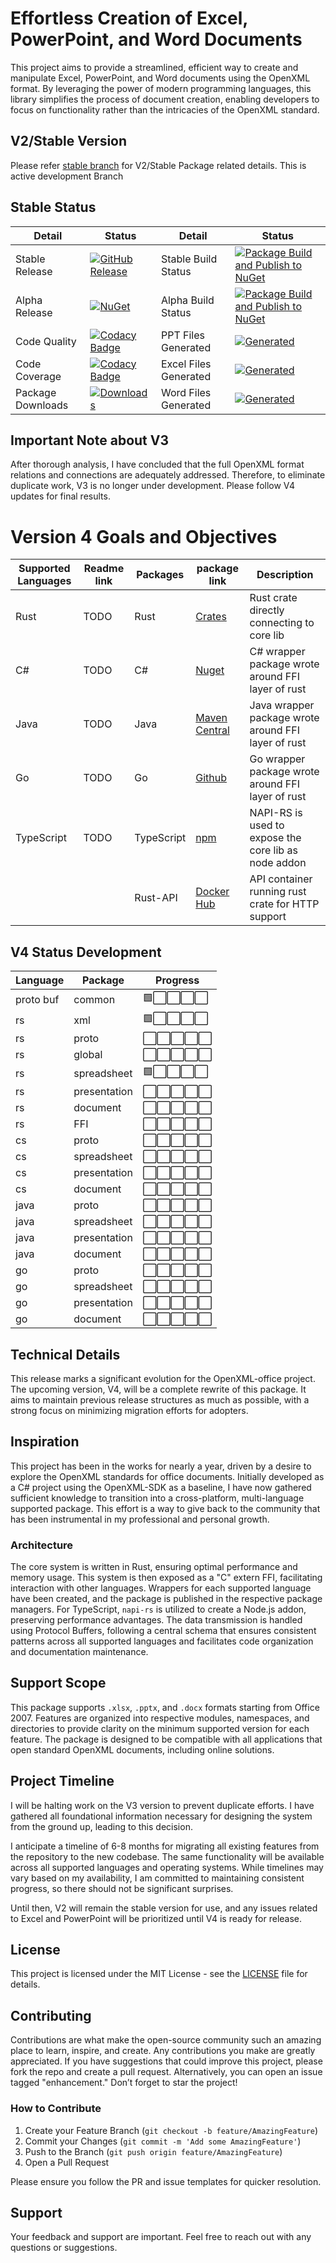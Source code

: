 # Effortless Creation of Excel, PowerPoint, and Word Documents

This project aims to provide a streamlined, efficient way to create and manipulate Excel, PowerPoint, and Word documents using the OpenXML format. By leveraging the power of modern programming languages, this library simplifies the process of document creation, enabling developers to focus on functionality rather than the intricacies of the OpenXML standard.

## V2/Stable Version

Please refer [stable branch](https://github.com/DraviaVemal/OpenXML-Office/tree/stable) for V2/Stable Package related details. This is active development Branch

## Stable Status
| Detail            | Status                                                                                                                                                                                                                                       | Detail                | Status                                                                                                                                                                                                                                            |
| ----------------- | -------------------------------------------------------------------------------------------------------------------------------------------------------------------------------------------------------------------------------------------- | --------------------- | ------------------------------------------------------------------------------------------------------------------------------------------------------------------------------------------------------------------------------------------------- |
| Stable Release    | [![GitHub Release](https://img.shields.io/github/v/release/DraviaVemal/OpenXML-Office?sort=semver&label=Stable%20Release)](https://openxml-office.draviavemal.com/)                                                                          | Stable Build Status   | [![Package Build and Publish to NuGet](https://github.com/DraviaVemal/OpenXMLOffice/actions/workflows/nuget-publish-stable.yml/badge.svg?branch=stable)](https://github.com/DraviaVemal/OpenXMLOffice/actions/workflows/nuget-publish-stable.yml) |
| Alpha Release     | [![NuGet](https://img.shields.io/nuget/vpre/OpenXMLOffice.Presentation.svg)](https://www.nuget.org/packages/OpenXMLOffice.Presentation)                                                                                                      | Alpha Build Status    | [![Package Build and Publish to NuGet](https://github.com/DraviaVemal/OpenXMLOffice/actions/workflows/nuget-publish-alpha.yml/badge.svg?branch=alpha)](https://github.com/DraviaVemal/OpenXMLOffice/actions/workflows/nuget-publish-alpha.yml)    |
| Code Quality      | [![Codacy Badge](https://app.codacy.com/project/badge/Grade/5b420a599805426ab8a990a1a741247a)](https://app.codacy.com/gh/DraviaVemal/OpenXML-Office/dashboard?utm_source=gh&utm_medium=referral&utm_content=&utm_campaign=Badge_grade)       | PPT Files Generated   | [![Generated](https://draviavemal.com/openxml-office/powerpoint-count.svg)](https://openxml-office.draviavemal.com/)                                                                                                                              |
| Code Coverage     | [![Codacy Badge](https://app.codacy.com/project/badge/Coverage/5b420a599805426ab8a990a1a741247a)](https://app.codacy.com/gh/DraviaVemal/OpenXML-Office/dashboard?utm_source=gh&utm_medium=referral&utm_content=&utm_campaign=Badge_coverage) | Excel Files Generated | [![Generated](https://draviavemal.com/openxml-office/excel-count.svg)](https://openxml-office.draviavemal.com/)                                                                                                                                   |
| Package Downloads | [![Downloads](https://img.shields.io/nuget/dt/OpenXMLOffice.Presentation.svg)](https://www.nuget.org/packages/OpenXMLOffice.Presentation)                                                                                                    | Word Files Generated  | [![Generated](https://draviavemal.com/openxml-office/word-count.svg)](https://openxml-office.draviavemal.com/)                                                                                                                                    |

## Important Note about V3

After thorough analysis, I have concluded that the full OpenXML format relations and connections are adequately addressed. Therefore, to eliminate duplicate work, V3 is no longer under development. Please follow V4 updates for final results.

# Version 4 Goals and Objectives

| Supported Languages | Readme link | Packages   | package link                                             | Description                                          |
| ------------------- | ----------- | ---------- | -------------------------------------------------------- | ---------------------------------------------------- |
| Rust                | TODO        | Rust       | [Crates](https://crates.io/)                             | Rust crate directly connecting to core lib           |
| C#                  | TODO        | C#         | [Nuget](https://www.nuget.org/)                          | C# wrapper package wrote around FFI layer of rust    |
| Java                | TODO        | Java       | [Maven Central](https://mvnrepository.com/)              | Java wrapper package wrote around FFI layer of rust  |
| Go                  | TODO        | Go         | [Github](https://github.com/DraviaVemal/OpenXML-Office/) | Go wrapper package wrote around FFI layer of rust    |
| TypeScript          | TODO        | TypeScript | [npm](https://www.npmjs.com/)                            | NAPI-RS is used to expose the core lib as node addon |
|                     |             | Rust-API   | [Docker Hub](https://hub.docker.com/)                    | API container running rust crate for HTTP support    |

## V4 Status Development

| Language  | Package      | Progress |
| --------- | ------------ | -------- |
| proto buf | common       | 🟩⬜⬜⬜⬜    |
| rs        | xml          | 🟩⬜⬜⬜⬜    |
| rs        | proto        | ⬜⬜⬜⬜⬜    |
| rs        | global       | ⬜⬜⬜⬜⬜    |
| rs        | spreadsheet  | 🟩⬜⬜⬜⬜    |
| rs        | presentation | ⬜⬜⬜⬜⬜    |
| rs        | document     | ⬜⬜⬜⬜⬜    |
| rs        | FFI          | ⬜⬜⬜⬜⬜    |
| cs        | proto        | ⬜⬜⬜⬜⬜    |
| cs        | spreadsheet  | ⬜⬜⬜⬜⬜    |
| cs        | presentation | ⬜⬜⬜⬜⬜    |
| cs        | document     | ⬜⬜⬜⬜⬜    |
| java      | proto        | ⬜⬜⬜⬜⬜    |
| java      | spreadsheet  | ⬜⬜⬜⬜⬜    |
| java      | presentation | ⬜⬜⬜⬜⬜    |
| java      | document     | ⬜⬜⬜⬜⬜    |
| go        | proto        | ⬜⬜⬜⬜⬜    |
| go        | spreadsheet  | ⬜⬜⬜⬜⬜    |
| go        | presentation | ⬜⬜⬜⬜⬜    |
| go        | document     | ⬜⬜⬜⬜⬜    |

## Technical Details

This release marks a significant evolution for the OpenXML-office project. The upcoming version, V4, will be a complete rewrite of this package. It aims to maintain previous release structures as much as possible, with a strong focus on minimizing migration efforts for adopters.

## Inspiration

This project has been in the works for nearly a year, driven by a desire to explore the OpenXML standards for office documents. Initially developed as a C# project using the OpenXML-SDK as a baseline, I have now gathered sufficient knowledge to transition into a cross-platform, multi-language supported package. This effort is a way to give back to the community that has been instrumental in my professional and personal growth.

### Architecture

The core system is written in Rust, ensuring optimal performance and memory usage. This system is then exposed as a "C" extern FFI, facilitating interaction with other languages. Wrappers for each supported language have been created, and the package is published in the respective package managers. For TypeScript, `napi-rs` is utilized to create a Node.js addon, preserving performance advantages. The data transmission is handled using Protocol Buffers, following a central schema that ensures consistent patterns across all supported languages and facilitates code organization and documentation maintenance.

## Support Scope

This package supports `.xlsx`, `.pptx`, and `.docx` formats starting from Office 2007. Features are organized into respective modules, namespaces, and directories to provide clarity on the minimum supported version for each feature. The package is designed to be compatible with all applications that open standard OpenXML documents, including online solutions.

## Project Timeline

I will be halting work on the V3 version to prevent duplicate efforts. I have gathered all foundational information necessary for designing the system from the ground up, leading to this decision. 

I anticipate a timeline of 6-8 months for migrating all existing features from the repository to the new codebase. The same functionality will be available across all supported languages and operating systems. While timelines may vary based on my availability, I am committed to maintaining consistent progress, so there should not be significant surprises.

Until then, V2 will remain the stable version for use, and any issues related to Excel and PowerPoint will be prioritized until V4 is ready for release.

## License

This project is licensed under the MIT License - see the [LICENSE](LICENSE) file for details.

## Contributing

Contributions are what make the open-source community such an amazing place to learn, inspire, and create. Any contributions you make are greatly appreciated. If you have suggestions that could improve this project, please fork the repo and create a pull request. Alternatively, you can open an issue tagged "enhancement." Don’t forget to star the project!

### How to Contribute

1. Create your Feature Branch (`git checkout -b feature/AmazingFeature`)
2. Commit your Changes (`git commit -m 'Add some AmazingFeature'`)
3. Push to the Branch (`git push origin feature/AmazingFeature`)
4. Open a Pull Request 

Please ensure you follow the PR and issue templates for quicker resolution.

## Support

Your feedback and support are important. Feel free to reach out with any questions or suggestions.
